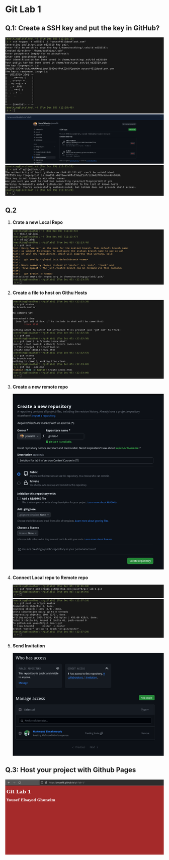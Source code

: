 # Git Lab 1

## Q.1: Create a SSH key and put the key in GitHub?

![](./imgs/git-lab1-1-a.png)
![](./imgs/git-lab1-1-b.png)
![](./imgs/git-lab1-1-c.png)

## Q.2

1. **Crate a new Local Repo**

    ![](./imgs/git-lab1-2-a.png)

1. **Create a file to host on Githu Hosts**

    ![](./imgs/git-lab1-2-b.png)

1. **Create a new remote repo**

    ![](./imgs/git-lab1-2-c.png)

1. **Connect Local repo to Remote repo**

    ![](./imgs/git-lab1-2-d.png)
    ![](./imgs/git-lab1-2-e.png)

1. **Send Invitation**

    ![](./imgs/git-lab1-2-f.png)

## Q.3: Host your project with Github Pages

![](./imgs/git-lab1-3.png)
